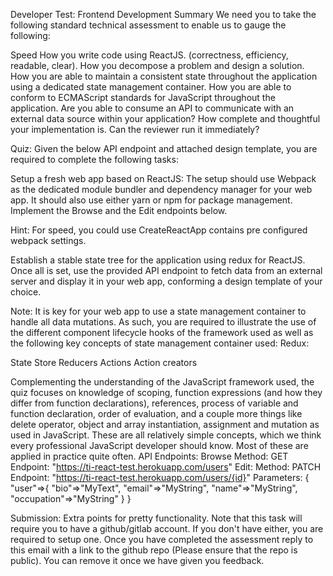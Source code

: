 Developer Test: Frontend Development
Summary
We need you to take the following standard technical assessment to enable us to gauge the following:

Speed
How you write code using ReactJS. (correctness, efficiency, readable, clear).
How you decompose a problem and design a solution.
How you are able to maintain a consistent state throughout the application using a dedicated state management container.
How you are able to conform to ECMAScript standards for JavaScript throughout the application.
Are you able to consume an API to communicate with an external data source within your application?
How complete and thoughtful your implementation is. Can the reviewer run it immediately?

Quiz:
Given the below API endpoint and attached design template, you are required to complete the following tasks:

Setup a fresh web app based on ReactJS: The setup should use Webpack as the dedicated module bundler and dependency manager for your web app. It should also use either yarn or npm for package management.
Implement the Browse and the Edit endpoints below.

Hint:
For speed, you could use CreateReactApp contains pre configured webpack settings.

Establish a stable state tree for the application using redux for ReactJS.
Once all is set, use the provided API endpoint to fetch data from an external server and display it in your web app, conforming a design template of your choice.

Note:
It is key for your web app to use a state management container to handle all data mutations. As such, you are required to illustrate the use of the different component lifecycle hooks of the framework used as well as the following key concepts of state management container used:
Redux:

State
Store
Reducers
Actions
Action creators

Complementing the understanding of the JavaScript framework used, the quiz focuses on knowledge of scoping, function expressions (and how they differ from function declarations), references, process of variable and function declaration, order of evaluation, and a couple more things like delete operator, object and array instantiation, assignment and mutation as used in JavaScript.
These are all relatively simple concepts, which we think every professional JavaScript developer should know.
Most of these are applied in practice quite often.
API Endpoints:
Browse
Method: GET
Endpoint: "https://ti-react-test.herokuapp.com/users"
Edit:
Method: PATCH
Endpoint: "https://ti-react-test.herokuapp.com/users/{id}"
Parameters: {
  "user"=>{
  "bio"=>"MyText",
  "email"=>"MyString",
  "name"=>"MyString",
  "occupation"=>"MyString"
  }
}

Submission:
Extra points for pretty functionality.
Note that this task will require you to have a github/gitlab account. If you don't have either, you are required to setup one.
Once you have completed the assessment reply to this email with a link to the github repo (Please ensure that the repo is public). You can remove it once we have given you feedback.